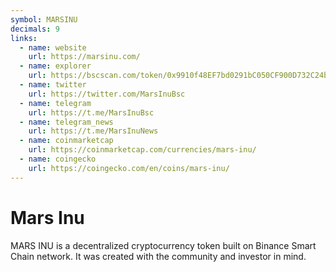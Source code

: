 ```yaml
---
symbol: MARSINU
decimals: 9
links:
  - name: website
    url: https://marsinu.com/
  - name: explorer
    url: https://bscscan.com/token/0x9910f48EF7bd0291bC050CF900D732C24b39Ec31
  - name: twitter
    url: https://twitter.com/MarsInuBsc
  - name: telegram
    url: https://t.me/MarsInuBsc
  - name: telegram_news
    url: https://t.me/MarsInuNews
  - name: coinmarketcap
    url: https://coinmarketcap.com/currencies/mars-inu/
  - name: coingecko
    url: https://coingecko.com/en/coins/mars-inu/
---
```


# Mars Inu

MARS INU is a decentralized cryptocurrency token built on Binance Smart Chain network. It was created with the community and investor in mind.
